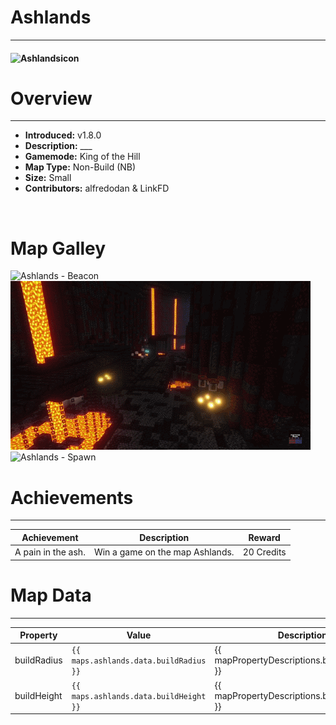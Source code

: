 <!-- replace _map_ with the actual map name -->
<!-- change gamemode type for the Map data description  -->
# Ashlands

***

#### ![Ashlandsicon](../assets/maps/_map_/_map_-icon.jpg)

# Overview
***
- **Introduced:** v1.8.0
- **Description:** ___
- **Gamemode:** King of the Hill
- **Map Type:** Non-Build (NB)
- **Size:** Small
- **Contributors:** alfredodan & LinkFD

<br />  

# Map Galley

![Ashlands - Beacon](../assets/maps/ashlands/ashlands%20beacon.gif 'Beacon')
![Ashlands - Flank](../assets/maps/ashlands/ashlands%20flank.gif 'Flank')
![Ashlands - Spawn](../assets/maps/ashlands/ashlands%20spawn.gif 'Spawn Area')


# Achievements
***

| Achievement | Description | Reward |
| ----------- | ----------- | ------ |
| A pain in the ash. | Win a game on the map Ashlands. | 20 Credits |


# Map Data
***

| Property | Value | Description |
| ----------- | ----------- | ------ |
| buildRadius |`{{ maps.ashlands.data.buildRadius }}`| {{ mapPropertyDescriptions.buildRadius.koth }} |
| buildHeight |`{{ maps.ashlands.data.buildHeight }}`| {{ mapPropertyDescriptions.buildHeight.koth }} |